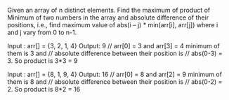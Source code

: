 Given an array of n distinct elements. Find the maximum of product of Minimum of two numbers in the array and absolute difference of their positions, i.e., find maximum value of abs(i – j) * min(arr[i], arr[j]) where i and j vary from 0 to n-1.

Input : arr[] = {3, 2, 1, 4}
Output: 9
// arr[0] = 3 and arr[3] = 4 minimum of them is 3 and
// absolute difference between their position is
// abs(0-3) = 3. So product is 3*3 = 9

Input : arr[] = {8, 1, 9, 4}
Output: 16
// arr[0] = 8 and arr[2] = 9 minimum of them is 8 and
// absolute difference between their position is
// abs(0-2) = 2. So product is 8*2 = 16
